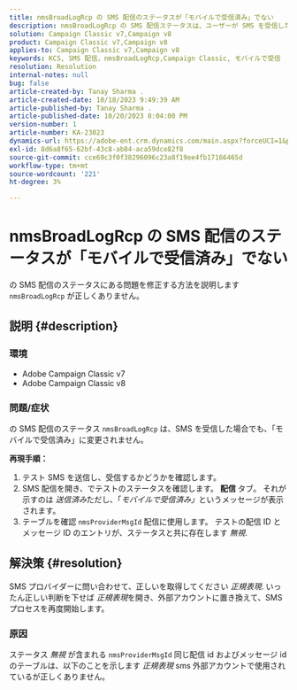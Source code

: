 ```yaml
---
title: nmsBroadLogRcp の SMS 配信のステータスが「モバイルで受信済み」でない
description: nmsBroadLogRcp の SMS 配信ステータスは、ユーザーが SMS を受信した場合でも、「モバイルで受信済み」には変わりません。
solution: Campaign Classic v7,Campaign v8
product: Campaign Classic v7,Campaign v8
applies-to: Campaign Classic v7,Campaign v8
keywords: KCS, SMS 配信，nmsBroadLogRcp,Campaign Classic, モバイルで受信
resolution: Resolution
internal-notes: null
bug: false
article-created-by: Tanay Sharma .
article-created-date: 10/18/2023 9:49:39 AM
article-published-by: Tanay Sharma .
article-published-date: 10/20/2023 8:04:00 PM
version-number: 1
article-number: KA-23023
dynamics-url: https://adobe-ent.crm.dynamics.com/main.aspx?forceUCI=1&pagetype=entityrecord&etn=knowledgearticle&id=6764ffa4-9b6d-ee11-8df0-6045bd0061cb
exl-id: 8d6a8f65-62bf-43c8-ab84-aca59dce82f8
source-git-commit: cce69c3f0f38296096c23a8f19ee4fb17166465d
workflow-type: tm+mt
source-wordcount: '221'
ht-degree: 3%

---
```


# nmsBroadLogRcp の SMS 配信のステータスが「モバイルで受信済み」でない


の SMS 配信のステータスにある問題を修正する方法を説明します `nmsBroadLogRcp` が正しくありません。

## 説明 {#description}


### 環境

- Adobe Campaign Classic v7
- Adobe Campaign Classic v8


### 問題/症状

の SMS 配信のステータス `nmsBroadLogRcp` は、SMS を受信した場合でも、「モバイルで受信済み」に変更されません。

<b>再現手順：</b>

1. テスト SMS を送信し、受信するかどうかを確認します。
2. SMS 配信を開き、でテストのステータスを確認します。 <b>配信</b> タブ。 それが示すのは *送信済み*&#x200B;ただし、「*モバイルで受信済み」*&#x200B;というメッセージが表示されます。
3. テーブルを確認 `nmsProviderMsgId` 配信に使用します。 テストの配信 ID とメッセージ ID のエントリが、ステータスと共に存在します *無視*.



## 解決策 {#resolution}


SMS プロバイダーに問い合わせて、正しいを取得してください *正規表現*. いったん正しい判断を下せば *正規表現*&#x200B;を開き、外部アカウントに置き換えて、SMS プロセスを再度開始します。

### 原因

ステータス *無視* が含まれる `nmsProviderMsgId` 同じ配信 id およびメッセージ id のテーブルは、以下のことを示します *正規表現* sms 外部アカウントで使用されているが正しくありません。
